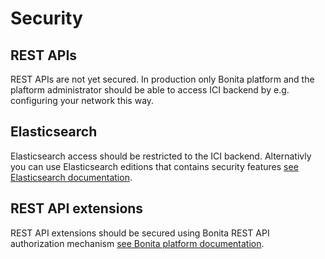 # Security

## REST APIs

REST APIs are not yet secured. In production only Bonita platform and the plaftorm administrator should be able to access ICI backend by e.g. configuring your network this way.

## Elasticsearch

Elasticsearch access should be restricted to the ICI backend. Alternativly you can use Elasticsearch editions that contains security features [see Elasticsearch documentation](https://www.elastic.co/guide/en/x-pack/current/xpack-security.html).

## REST API extensions

REST API extensions should be secured using Bonita REST API authorization mechanism [see Bonita platform documentation](https://documentation.bonitasoft.com/bonita/7.6/rest-api-authorization).

